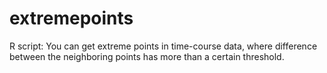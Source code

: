 # extremepoints
R script: You can get extreme points in time-course data, where difference between the neighboring points has more than a certain threshold.
